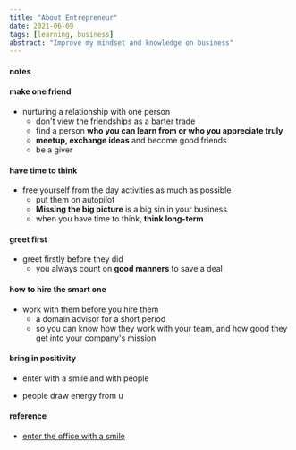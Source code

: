 ```yaml
---
title: "About Entrepreneur"
date: 2021-06-09
tags: [learning, business]
abstract: "Improve my mindset and knowledge on business"
---
```


#### notes 

#### **make one friend** 
* nurturing a relationship with one person  
  - don't view the friendships as a barter trade  
  - find a person **who you can learn from or who you appreciate truly**
  - **meetup, exchange ideas** and become good friends  
  - be a giver  


#### have time to think  
* free yourself from the day activities as much as possible  
  - put them on autopilot  
  - **Missing the big picture** is a big sin in your business    
  - when you have  time to think, **think long-term**  

 

#### **greet first**  
* greet firstly before they did  
  - you always count on **good manners** to save a deal  


#### how to hire the smart one  
* work with them before you hire them  
  - a domain advisor for a short period  
  - so you can know how they work with your team,
  and how good they get into your company's mission  

 

#### bring in **positivity** 
* enter with a smile and with people 

* people draw energy from u 




#### reference
* [enter the office with a smile](https://twitter.com/Thenakedpoet2/status/1394654055599902723)
